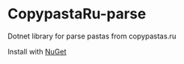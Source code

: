 # CopypastaRu-parse

Dotnet library for parse pastas from copypastas.ru

Install with [NuGet](https://www.nuget.org/packages/DnKR.PastaParse)

